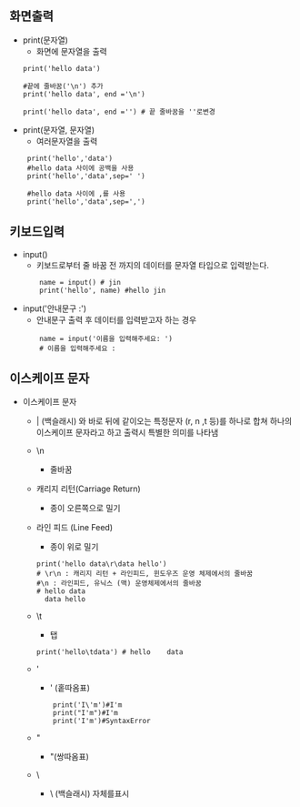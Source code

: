 ## 화면출력
* print(문자열) 
    * 화면에 문자열을 출력
    ```
    print('hello data')
    
    #끝에 줄바꿈('\n') 추가 
    print('hello data', end ='\n')

    print('hello data', end ='') # 끝 줄바꿈을 ''로변경
    ```
* print(문자열, 문자열)
    * 여러문자열을 출력
    ```
     print('hello','data')
     #hello data 사이에 공백을 사용
     print('hello','data',sep=' ')

     #hello data 사이에 ,를 사용
     print('hello','data',sep=',')
    ```

## 키보드입력
* input()
    * 키보드로부터 줄 바꿈 전 까지의 데이터를 문자열 타입으로 입력받는다.
    ```
        name = input() # jin
        print('hello', name) #hello jin
    ```
* input('안내문구 :')
    * 안내문구 출력 후 데이터를 입력받고자 하는 경우
    ```
        name = input('이름을 입력해주세요: ')
        # 이름을 입력해주세요 : 

    ```
## 이스케이프 문자
* 이스케이프 문자
    * | (백슬래시) 와 바로 뒤에 같이오는 특정문자 (r, n ,t 등)를 하나로 합쳐 하나의 이스케이프 문자라고 하고 출력시 특별한 의미를 나타냄

    * \n
        * 줄바꿈

    * 캐리지 리턴(Carriage Return) 
        * 종이 오른쪽으로 밀기
    * 라인 피드 (Line Feed)
        * 종이 위로 밀기
        ```
        print('hello data\r\data hello')
        # \r\n : 캐리지 리턴 + 라인피드, 윈도우즈 운영 체제에서의 줄바꿈
        #\n : 라인피드, 유닉스 (맥) 운영체제에서의 줄바꿈
        # hello data
          data hello
         ```
    * \t
        * 탭
        ```
        print('hello\tdata') # hello    data
        ```
    * \'
        * ' (홑따옴표)
        ```
            print('I\'m')#I'm
            print("I'm")#I'm
            print('I'm')#SyntaxError
        ```
    * \"
        * "(쌍따옴표)
    * \\
        * \ (백슬래시) 자체를표시
    
    

